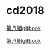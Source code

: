 # cd2018
<p><a href="https://www.gitbook.com/book/s40523220/cd2018/details">第八組gitbook</a></p>
<p><a href="https://www.youtube.com/channel/UCytJmboUapLhg4nrki_kJRQ/videos">第八組gitbook</a></p>

